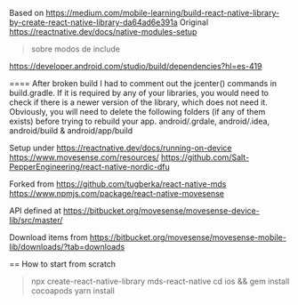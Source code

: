 Based on
https://medium.com/mobile-learning/build-react-native-library-by-create-react-native-library-da64ad6e391a
Original
https://reactnative.dev/docs/native-modules-setup

> sobre modos de include

https://developer.android.com/studio/build/dependencies?hl=es-419

==== After broken build
I had to comment out the jcenter()  commands in build.gradle.
If it is required by any of your libraries, you would need to check if there is a newer version of the library, which does not need it.
Obviously, you will need to delete the following folders (if any of them exists) before trying to rebuild your app.
android/.grdale, android/.idea, android/build & android/app/build



Setup under https://reactnative.dev/docs/running-on-device
https://www.movesense.com/resources/
https://github.com/Salt-PepperEngineering/react-native-nordic-dfu

Forked from https://github.com/tugberka/react-native-mds
https://www.npmjs.com/package/react-native-movesense


API defined at
https://bitbucket.org/movesense/movesense-device-lib/src/master/

Download items from https://bitbucket.org/movesense/movesense-mobile-lib/downloads/?tab=downloads


== How to start from scratch

> npx create-react-native-library mds-react-native
> cd ios && gem install cocoapods
> yarn install

